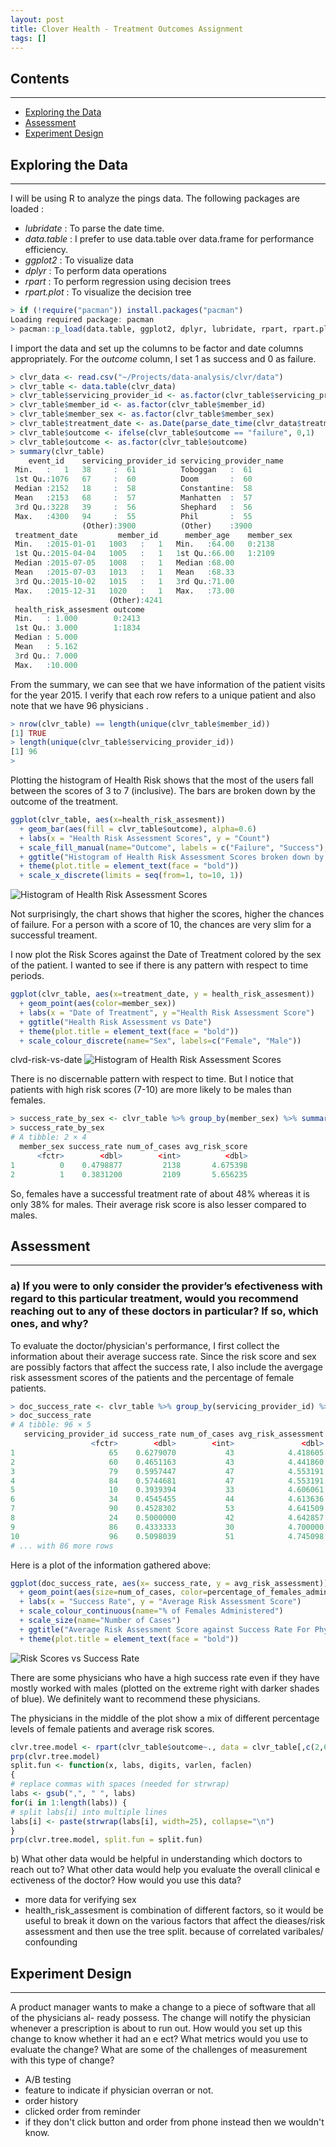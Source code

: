 ```yaml
---
layout: post
title: Clover Health - Treatment Outcomes Assignment
tags: []
---
```


## Contents
---

* [Exploring the Data](#exploring-the-data)
* [Assessment](#assessment)
* [Experiment Design](#experiment-design)


## Exploring the Data
---

I will be using R to analyze the pings data. The following packages are loaded :

* _lubridate_  : To parse the date time.
* _data.table_ : I prefer to use data.table over data.frame for performance efficiency.
* _ggplot2_    : To visualize data
* _dplyr_      : To perform data operations
* _rpart_      : To perform regression using decision trees
* _rpart.plot_ : To visualize the decision tree
~~~ r
> if (!require("pacman")) install.packages("pacman")
Loading required package: pacman
> pacman::p_load(data.table, ggplot2, dplyr, lubridate, rpart, rpart.plot)
~~~

I import the data and set up the columns to be factor and date columns appropriately. For the *outcome* column, I set 1 as success and 0 as failure.

~~~ r
> clvr_data <- read.csv("~/Projects/data-analysis/clvr/data")
> clvr_table <- data.table(clvr_data)
> clvr_table$servicing_provider_id <- as.factor(clvr_table$servicing_provider_id)
> clvr_table$member_id <- as.factor(clvr_table$member_id)
> clvr_table$member_sex <- as.factor(clvr_table$member_sex)
> clvr_table$treatment_date <- as.Date(parse_date_time(clvr_data$treatment_date, orders="mdy HM"))
> clvr_table$outcome <- ifelse(clvr_table$outcome == "failure", 0,1)
> clvr_table$outcome <- as.factor(clvr_table$outcome)
> summary(clvr_table)
    event_id    servicing_provider_id servicing_provider_name
 Min.   :   1   38     :  61          Toboggan   :  61
 1st Qu.:1076   67     :  60          Doom       :  60
 Median :2152   18     :  58          Constantine:  58
 Mean   :2153   68     :  57          Manhatten  :  57
 3rd Qu.:3228   39     :  56          Shephard   :  56
 Max.   :4300   94     :  55          Phil       :  55
                (Other):3900          (Other)    :3900
 treatment_date         member_id      member_age    member_sex
 Min.   :2015-01-01   1003   :   1   Min.   :64.00   0:2138
 1st Qu.:2015-04-04   1005   :   1   1st Qu.:66.00   1:2109
 Median :2015-07-05   1008   :   1   Median :68.00
 Mean   :2015-07-03   1013   :   1   Mean   :68.33
 3rd Qu.:2015-10-02   1015   :   1   3rd Qu.:71.00
 Max.   :2015-12-31   1020   :   1   Max.   :73.00
                      (Other):4241
 health_risk_assesment outcome
 Min.   : 1.000        0:2413
 1st Qu.: 3.000        1:1834
 Median : 5.000
 Mean   : 5.162
 3rd Qu.: 7.000
 Max.   :10.000
~~~

From the summary, we can see that we have information of the patient visits for the year 2015.
I verify that each row refers to a unique patient and also note that we have 96 physicians .

~~~ r
> nrow(clvr_table) == length(unique(clvr_table$member_id))
[1] TRUE
> length(unique(clvr_table$servicing_provider_id))
[1] 96
>
~~~

Plotting the histogram of Health Risk shows that the most of the users fall between the scores of 3 to 7 (inclusive).  The bars are broken down by the outcome of the treatment.

~~~ r
ggplot(clvr_table, aes(x=health_risk_assesment))
  + geom_bar(aes(fill = clvr_table$outcome), alpha=0.6)
  + labs(x = "Health Risk Assessment Scores", y = "Count")
  + scale_fill_manual(name="Outcome", labels = c("Failure", "Success"), values = c("red","green"))
  + ggtitle("Histogram of Health Risk Assessment Scores broken down by Outcome")
  + theme(plot.title = element_text(face = "bold"))
  + scale_x_discrete(limits = seq(from=1, to=10, 1))
~~~

![Histogram of Health Risk Assessment Scores](/data-analysis/assets/clvr-histogram-risk-scores.png)

Not surprisingly, the chart shows that higher the scores, higher the chances of failure. For a person with a score of 10, the chances are very slim for a successful treament.

I now plot the Risk Scores against the Date of Treatment colored by the sex of the patient. I wanted to see if there is any pattern with respect to time periods.

~~~ r
ggplot(clvr_table, aes(x=treatment_date, y = health_risk_assesment))
  + geom_point(aes(color=member_sex))
  + labs(x = "Date of Treatment", y ="Health Risk Assessment Score")
  + ggtitle("Health Risk Assessment vs Date")
  + theme(plot.title = element_text(face = "bold"))
  + scale_colour_discrete(name="Sex", labels=c("Female", "Male"))
~~~

clvd-risk-vs-date
![Histogram of Health Risk Assessment Scores](/data-analysis/assets/clvd-risk-vs-date.png)

There is no discernable pattern with respect to time. But I notice that patients with high risk scores (7-10) are more likely to be males than females.

~~~ r
> success_rate_by_sex <- clvr_table %>% group_by(member_sex) %>% summarise(success_rate = sum(outcome==1)/n(), num_of_cases = n(), avg_risk_score = mean(health_risk_assesment))
> success_rate_by_sex
# A tibble: 2 × 4
  member_sex success_rate num_of_cases avg_risk_score
      <fctr>        <dbl>        <int>          <dbl>
1          0    0.4798877         2138       4.675398
2          1    0.3831200         2109       5.656235
~~~

So, females have a successful treatment rate of about 48% whereas it is only 38% for males. Their average risk score is also lesser compared to males.



## Assessment
---

### a) If you were to only consider the provider’s efectiveness with regard to this particular treatment, would you recommend reaching out to any of these doctors in particular? If so, which ones, and why?

To evaluate the doctor/physician's performance, I first collect the information about their average success rate. Since the risk score and sex are possibly factors that affect the success rate, I also include the avergage risk assessment scores of the patients and the percentage of female
patients.

~~~ r
> doc_success_rate <- clvr_table %>% group_by(servicing_provider_id) %>% summarise(success_rate = sum(outcome==1)/n(), num_of_cases = n(), avg_risk_assessment = (mean(health_risk_assesment)), percentage_of_females_administered = round(100 * (sum(member_sex==0) / n())))  %>%  arrange(avg_risk_assessment)
> doc_success_rate
# A tibble: 96 × 5
   servicing_provider_id success_rate num_of_cases avg_risk_assessment percentage_of_females_administered
                  <fctr>        <dbl>        <int>               <dbl>                              <dbl>
1                     65    0.6279070           43            4.418605                                 37
2                     60    0.4651163           43            4.441860                                 58
3                     79    0.5957447           47            4.553191                                 43
4                     84    0.5744681           47            4.553191                                 53
5                     10    0.3939394           33            4.606061                                 39
6                     34    0.4545455           44            4.613636                                 66
7                     90    0.4528302           53            4.641509                                 42
8                     24    0.5000000           42            4.642857                                 50
9                     86    0.4333333           30            4.700000                                 70
10                    96    0.5098039           51            4.745098                                 57
# ... with 86 more rows
~~~

Here is a plot of the information gathered above:

~~~ r
ggplot(doc_success_rate, aes(x= success_rate, y = avg_risk_assessment))
  + geom_point(aes(size=num_of_cases, color=percentage_of_females_administered))
  + labs(x = "Success Rate", y = "Average Risk Assessment Score")
  + scale_colour_continuous(name="% of Females Administered")
  + scale_size(name="Number of Cases")
  + ggtitle("Average Risk Assessment Score against Success Rate For Physicians")
  + theme(plot.title = element_text(face = "bold"))
~~~

![Risk Scores vs Success Rate](/data-analysis/assets/clvr-score-vs-success.png)

There are some physicians who have a high success rate even if they have mostly worked with males (plotted on the extreme right with darker shades of blue). We definitely want to recommend these physicians.

The physicians in the middle of the plot show a mix of different percentage levels of female patients and average risk scores.



~~~ r
clvr.tree.model <- rpart(clvr_table$outcome~., data = clvr_table[,c(2,6,7,8),with=FALSE])
prp(clvr.tree.model)
split.fun <- function(x, labs, digits, varlen, faclen)
{
# replace commas with spaces (needed for strwrap)
labs <- gsub(",", " ", labs)
for(i in 1:length(labs)) {
# split labs[i] into multiple lines
labs[i] <- paste(strwrap(labs[i], width=25), collapse="\n")
}
prp(clvr.tree.model, split.fun = split.fun)
~~~

b) What other data would be helpful in understanding which doctors to reach out to? What other data would help you evaluate the overall clinical e ectiveness of the doctor? How would you use this data?
-  more data for verifying sex
- health_risk_assesment is combination of different factors, so it would be useful to break it down on the various factors
  that affect the dieases/risk assessment and then use the tree split.
 because of correlated varibales/ confounding



## Experiment Design
___
A product manager wants to make a change to a piece of software that all of the physicians al- ready possess. The change will notify the physician whenever a prescription is about to run out. How would you set up this change to know whether it had an e ect? What metrics would you use to evaluate the change? What are some of the challenges of measurement with this type of change?

- A/B testing
- feature to indicate if physician overran or not.
- order history
- clicked order from reminder
- if they don't click button and order from phone instead then we wouldn't know.

